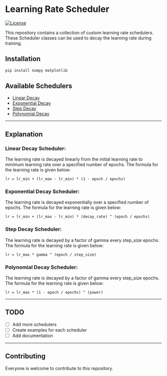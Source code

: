 # Learning Rate Scheduler
[![License](https://img.shields.io/badge/license-MIT-blue.svg)](https://github.com/csreddy98/learning-rate-decay-schedulers/blob/fdccd94e6f540c01582fe1f409a1f6ef70633e69/LICENSE)


This repository contains a collection of custom learning rate schedulers. These Scheduler classes can be used to decay the learning rate during training.

## Installation

```bash
pip install numpy matplotlib
```


## Available Schedulers

* [Linear Decay](https://github.com/csreddy98/learning-rate-decay-schedulers/blob/fdccd94e6f540c01582fe1f409a1f6ef70633e69/linear-decay/linear-lr-decay.py)
* [Exponential Decay](https://github.com/csreddy98/learning-rate-decay-schedulers/blob/main/exponential-decay/exponential-lr-decay.py)
* [Step Decay](https://github.com/csreddy98/learning-rate-decay-schedulers/blob/main/step-decay/step-lr-decay.py)
* [Polynomial Decay](https://github.com/csreddy98/learning-rate-decay-schedulers/blob/main/step-decay/step-lr-decay.py)

----
## Explanation

### Linear Decay Scheduler: 
The learning rate is decayed linearly from the initial learning rate to minimum learning rate over a specified number of epochs. The formula for the learning rate is given below:
```
lr = lr_min + (lr_max - lr_min) * (1 - epoch / epochs)
```
### Exponential Decay Scheduler:

The learning rate is decayed exponentially over a specified number of epochs. The formula for the learning rate is given below:
```
lr = lr_min + (lr_max - lr_min) * (decay_rate) ^ (epoch / epochs)
```

### Step Decay Scheduler:

The learning rate is decayed by a factor of gamma every step_size epochs. The formula for the learning rate is given below:
```
lr = lr_max * gamma ^ (epoch / step_size)
```
### Polynomial Decay Scheduler:

The learning rate is decayed by a factor of gamma every step_size epochs. The formula for the learning rate is given below:
```
lr = lr_max * (1 - epoch / epochs) ^ (power)
```
---


## TODO

* [ ] Add more schedulers
* [ ] Create examples for each scheduler
* [ ] Add documentation
---
## Contributing
Everyone is welcome to contribute to this repository. 


